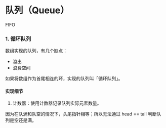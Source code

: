 # 队列（Queue）

FIFO

### 1. 循环队列

数组实现的队列，有几个缺点：

- 溢出
- 浪费空间

如果将数组作为首尾相连的环，实现的队列叫「循环队列」。

#### 实现细节

1. 计数器：使用计数器记录队列实际元素数量。

因为在队满和队空的情况下，头尾指针相等；所以无法通过 head == tail 判断队列是空还是满。

